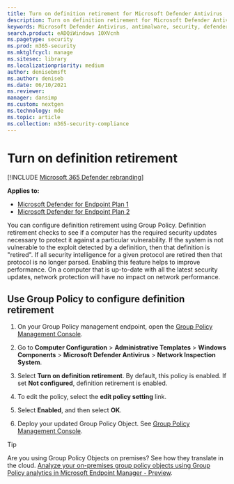 ```yaml
---
title: Turn on definition retirement for Microsoft Defender Antivirus
description: Turn on definition retirement for Microsoft Defender Antivirus.
keywords: Microsoft Defender Antivirus, antimalware, security, defender, definition retirement
search.product: eADQiWindows 10XVcnh
ms.pagetype: security
ms.prod: m365-security
ms.mktglfcycl: manage
ms.sitesec: library
ms.localizationpriority: medium
author: denisebmsft
ms.author: deniseb
ms.date: 06/10/2021
ms.reviewer:
manager: dansimp
ms.custom: nextgen
ms.technology: mde
ms.topic: article
ms.collection: m365-security-compliance
---
```


# Turn on definition retirement

[!INCLUDE [Microsoft 365 Defender rebranding](../../includes/microsoft-defender.md)]

**Applies to:**
- [Microsoft Defender for Endpoint Plan 1](https://go.microsoft.com/fwlink/p/?linkid=2154037)
- [Microsoft Defender for Endpoint Plan 2](https://go.microsoft.com/fwlink/p/?linkid=2154037)

You can configure definition retirement using Group Policy. Definition retirement checks to see if a computer has the required security updates necessary to protect it against a particular vulnerability. If the system is not vulnerable to the exploit detected by a definition, then that definition is "retired". If all security intelligence for a given protocol are retired then that protocol is no longer parsed. Enabling this feature helps to improve performance. On a computer that is up-to-date with all the latest security updates, network protection will have no impact on network performance.

## Use Group Policy to configure definition retirement

1. On your Group Policy management endpoint, open the [Group Policy Management Console](/previous-versions/windows/it-pro/windows-server-2008-R2-and-2008/cc731212(v=ws.11)).

2. Go to **Computer Configuration** \> **Administrative Templates** \> **Windows Components** \> **Microsoft Defender Antivirus** \> **Network Inspection System**.

3. Select **Turn on definition retirement**. By default, this policy is enabled. If set **Not configured**, definition retirement is enabled.

4. To edit the policy, select the **edit policy setting** link.

5. Select **Enabled**, and then select **OK**.

6. Deploy your updated Group Policy Object. See [Group Policy Management Console](/windows/win32/srvnodes/group-policy).

> [!TIP]
> Are you using Group Policy Objects on premises? See how they translate in the cloud. [Analyze your on-premises group policy objects using Group Policy analytics in Microsoft Endpoint Manager - Preview](/mem/intune/configuration/group-policy-analytics).

